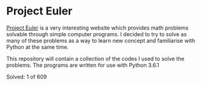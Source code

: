 # Project Euler

[Project Euler](http://projecteuler.net) is a very interesting website which provides math problems solvable through simple computer programs. I decided to try to solve as many of these problems as a way to learn new concept and familiarise with Python at the same time.

This repository will contain a collection of the codes I used to solve the problems. The programs are written for use with Python 3.6.1

Solved: 1 of 609
